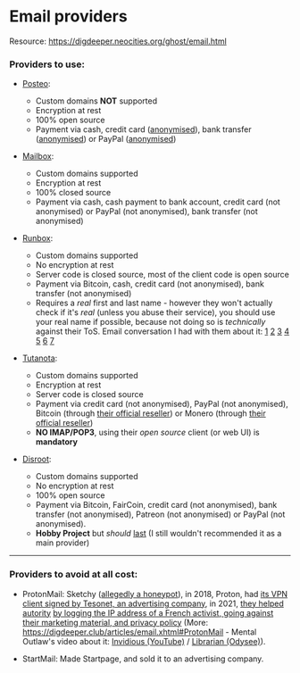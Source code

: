 # Email providers

Resource: https://digdeeper.neocities.org/ghost/email.html

### Providers to use:

- [Posteo](https://posteo.de/en):
  - Custom domains **NOT** supported
  - Encryption at rest
  - 100% open source
  - Payment via cash, credit card ([anonymised](https://posteo.de/en/site/payment)), bank transfer ([anonymised](https://posteo.de/en/site/payment)) or PayPal ([anonymised](https://posteo.de/en/site/payment))

- [Mailbox](https://mailbox.org/en/):
  - Custom domains supported
  - Encryption at rest
  - 100% closed source
  - Payment via cash, cash payment to bank account, credit card (not anonymised) or PayPal (not anonymised), bank transfer (not anonymised)

- [Runbox](https://runbox.com/):
  - Custom domains supported
  - No encryption at rest
  - Server code is closed source, most of the client code is open source
  - Payment via Bitcoin, cash, credit card (not anonymised), bank transfer (not anonymised)
  - Requires a *real* first and last name - however they won't actually check if it's *real* (unless you abuse their service), you should use your real name if possible, because not doing so is *technically* against their ToS. Email conversation I had with them about it: [1](1.png) [2](2.png) [3](3.png) [4](4.png) [5](5.png) [6](6.png) [7](7.png)

- [Tutanota](https://tutanota.com/):
  - Custom domains supported
  - Encryption at rest
  - Server code is closed source
  - Payment via credit card (not anonymised), PayPal (not anonymised), Bitcoin (through [their official reseller](https://tutanota.com/faq/#cryptocurrency)) or Monero (through [their official reseller](https://tutanota.com/faq/#cryptocurrency))
  - **NO IMAP/POP3**, using their *open source* client (or web UI) is **mandatory**

- [Disroot](https://disroot.org/en/services/email):
  - Custom domains supported
  - No encryption at rest
  - 100% open source
  - Payment via Bitcoin, FairCoin, credit card (not anonymised), bank transfer (not anonymised), Patreon (not anonymised) or PayPal (not anonymised).
  - **Hobby Project** but *should* [last](https://forum.disroot.org/t/will-disroot-last/101/2) (I still wouldn't recommended it as a main provider)

---

### Providers to avoid at all cost:

- ProtonMail: Sketchy ([allegedly a honeypot](https://encryp.ch/blog/disturbing-facts-about-protonmail/)), in 2018, Proton, had [its VPN client signed by Tesonet, an advertising company](https://teddit.pussthecat.org/r/privacytoolsIO/comments/8xnvxc/remove_protonvpn_from_privacytoolsio/), in 2021, [they helped autority](https://techcrunch.com/2021/09/06/protonmail-logged-ip-address-of-french-activist-after-order-by-swiss-authorities/) [by logging the IP address of a French activist, going against their marketing material, and privacy policy](https://en.wikipedia.org/wiki/ProtonMail#Compliance_with_Swiss_court_orders_and_IP_Logging)  (More: https://digdeeper.club/articles/email.xhtml#ProtonMail - Mental Outlaw's video about it: [Invidious (YouTube)](https://redirect.invidious.io/watch?v=IeXaYR4ed9c) / [Librarian (Odysee)](https://librarian.pussthecat.org/@AlphaNerd:8/is-proton-mail-really-private,-secure,:f)).

- StartMail: Made Startpage, and sold it to an advertising company.
